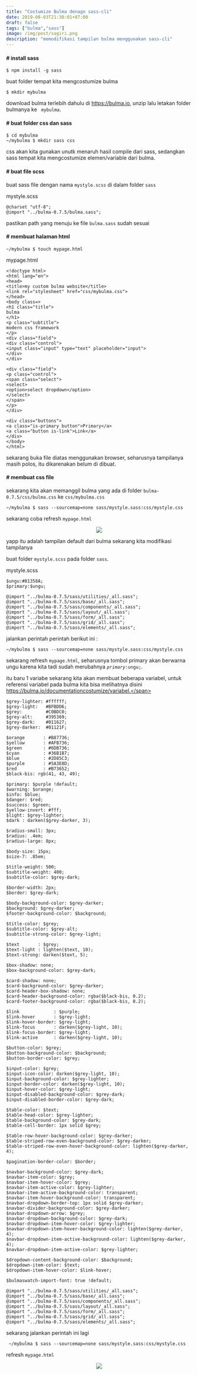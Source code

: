 ```yaml
---
title: "Costumize Bulma denagn sass-cli"
date: 2019-08-03T21:38:01+07:00
draft: false
tags: ["bulma","sass"]
image: /img/post/sagiri.png
description: "memodifikasi tampilan bulma menggunakan sass-cli"
---
```


#### # install sass

    $ npm install -g sass

buat folder tempat kita mengcostumize bulma

    $ mkdir mybulma

download bulma terlebih dahulu di https://bulma.io, unzip lalu letakan folder bulmanya ke <code> mybulma</code>.

#### # buat folder css dan sass

    $ cd mybulma
    ~/mybulma $ mkdir sass css

css akan kita gunakan unutk menaruh hasil compile dari sass, sedangkan sass tempat kita mengcostumize elemen/variable dari bulma.

#### # buat file scss
buat sass file dengan nama <code>mystyle.scss</code> di dalam folder <code>sass</code>

mystyle.scss

    @charset "utf-8";
    @import "../bulma-0.7.5/bulma.sass";

pastikan path yang menuju ke file <code>bulma.sass</code> sudah sesuai

#### # membuat halaman html

    ~/mybulma $ touch mypage.html

mypage.html

    <!doctype html>
    <html lang="en">
    <head>
    <title>my custom bulma website</title>
    <link rel="stylesheet" href="css/mybulma.css">
    </head>
    <body class=>
    <h1 class="title">
    bulma
    </h1>
    <p class="subtitle">
    modern css framework
    </p>
    <div class="field">
    <div class="control">
    <input class="input" type="text" placeholder="input">
    </div>
    </div>

    <div class="field">
    <p class="control">
    <span class="select">
    <select>
    <option>select dropdown</option>
    </select>
    </span>
    </p>
    </div>

    <div class="buttons">
    <a class="is-primary button">Primary</a>
    <a class="button is-link">Link</a>
    </div>
    </body>
    </html>

sekarang buka file diatas menggunakan browser, seharusnya tampilanya masih polos, itu dikarenakan <code><link rel="stylesheet" href="css/mybulma.css"></code> belum di dibuat.

#### # membuat css file
sekarang kita akan memanggil bulma yang ada di folder <code>bulma-0.7.5/css/bulma.css</code> ke <code>css/mybulma.css</code>

    ~/mybulma $ sass --sourcemap=none sass/mystyle.sass:css/mystyle.css

sekarang coba refresh <code>mypage.html</code>

<center>
<img src="/img/post/costumize-bulma.png">
</center>


yapp itu adalah tampilan default dari bulma sekarang kita modifikasi tampilanya

buat folder <code>mystyle.scss</code> pada folder <code>sass</code>.

mystyle.scss

    $ungu:#81358A;
    $primary:$ungu;

    @import "../bulma-0.7.5/sass/utilities/_all.sass";
    @import "../bulma-0.7.5/sass/base/_all.sass";
    @import "../bulma-0.7.5/sass/components/_all.sass";
    @import "../bulma-0.7.5/sass/layout/_all.sass";
    @import "../bulma-0.7.5/sass/form/_all.sass";
    @import "../bulma-0.7.5/sass/grid/_all.sass";
    @import "../bulma-0.7.5/sass/elements/_all.sass";

jalankan perintah perintah berikut ini :

    ~/mybulma $ sass --sourcemap=none sass/mystyle.sass:css/mystyle.css

sekarang refresh <code>mypage.html</code>, seharusnya tombol primary akan berwarna ungu karena kita tadi sudah merubahnya <code>$primary:$ungu;</code>.

itu baru 1 variabe sekarang kita akan membuat beberapa variabel, untuk referensi variabel pada bulma kita bisa melihatnya disini <span class="break">https://bulma.io/documentationcostumize/variabel.</span>


    $grey-lighter: #ffffff;
    $grey-light:   #BFBDD6;
    $grey:         #C0BDC0;
    $grey-alt:     #395369;
    $grey-dark:    #011627;
    $grey-darker:  #01121F;

    $orange       : #B87736;
    $yellow       : #AFB736;
    $green        : #6DB736;
    $cyan         : #36B1B7;
    $blue         : #2D85C3;
    $purple       : #5A3E8D;
    $red          : #B73652;
    $black-bis: rgb(41, 43, 49);

    $primary: $purple !default;
    $warning: $orange;
    $info: $blue;
    $danger: $red;
    $success: $green;
    $yellow-invert: #fff;
    $light: $grey-lighter;
    $dark : darken($grey-darker, 3);

    $radius-small: 3px;
    $radius: .4em;
    $radius-large: 8px;

    $body-size: 15px;
    $size-7: .85em;

    $title-weight: 500;
    $subtitle-weight: 400;
    $subtitle-color: $grey-dark;

    $border-width: 2px;
    $border: $grey-dark;

    $body-background-color: $grey-darker;
    $background: $grey-darker;
    $footer-background-color: $background;

    $title-color: $grey;
    $subtitle-color: $grey-alt;
    $subtitle-strong-color: $grey-light;

    $text       : $grey;
    $text-light : lighten($text, 10);
    $text-strong: darken($text, 5);

    $box-shadow: none;
    $box-background-color: $grey-dark;

    $card-shadow: none;
    $card-background-color: $grey-darker;
    $card-header-box-shadow: none;
    $card-header-background-color: rgba($black-bis, 0.2);
    $card-footer-background-color: rgba($black-bis, 0.2);

    $link             : $purple;
    $link-hover       : $grey-light;
    $link-hover-border: $grey-light;
    $link-focus       : darken($grey-light, 10);
    $link-focus-border: $grey-light;
    $link-active      : darken($grey-light, 10);

    $button-color: $grey;
    $button-background-color: $background;
    $button-border-color: $grey;

    $input-color: $grey;
    $input-icon-color: darken($grey-light, 10);
    $input-background-color: $grey-lighter;
    $input-border-color: darken($grey-light, 10);
    $input-hover-color: $grey-light;
    $input-disabled-background-color: $grey-dark;
    $input-disabled-border-color: $grey-dark;

    $table-color: $text;
    $table-head-color: $grey-lighter;
    $table-background-color: $grey-dark;
    $table-cell-border: 1px solid $grey;

    $table-row-hover-background-color: $grey-darker;
    $table-striped-row-even-background-color: $grey-darker;
    $table-striped-row-even-hover-background-color: lighten($grey-darker, 4);

    $pagination-border-color: $border;

    $navbar-background-color: $grey-dark;
    $navbar-item-color: $grey;
    $navbar-item-hover-color: $grey;
    $navbar-item-active-color: $grey-lighter;
    $navbar-item-active-background-color: transparent;
    $navbar-item-hover-background-color: transparent;
    $navbar-dropdown-border-top: 1px solid $grey-darker;
    $navbar-divider-background-color: $grey-darker;
    $navbar-dropdown-arrow: $grey;
    $navbar-dropdown-background-color: $grey-dark;
    $navbar-dropdown-item-hover-color: $grey-lighter;
    $navbar-dropdown-item-hover-background-color: lighten($grey-darker, 4);
    $navbar-dropdown-item-active-background-color: lighten($grey-darker, 4);
    $navbar-dropdown-item-active-color: $grey-lighter;

    $dropdown-content-background-color: $background;
    $dropdown-item-color: $text;
    $dropdown-item-hover-color: $link-hover;

    $bulmaswatch-import-font: true !default;

    @import "../bulma-0.7.5/sass/utilities/_all.sass";
    @import "../bulma-0.7.5/sass/base/_all.sass";
    @import "../bulma-0.7.5/sass/components/_all.sass";
    @import "../bulma-0.7.5/sass/layout/_all.sass";
    @import "../bulma-0.7.5/sass/form/_all.sass";
    @import "../bulma-0.7.5/sass/grid/_all.sass";
    @import "../bulma-0.7.5/sass/elements/_all.sass";


sekarang jalankan perintah ini lagi

     ~/mybulma $ sass --sourcemap=none sass/mystyle.sass:css/mystyle.css

refresh <code>mypage.html</code>

<center>
<div class="card">
<img src="/img/post/costumize-bulma-2.png">
</div>
</center>
